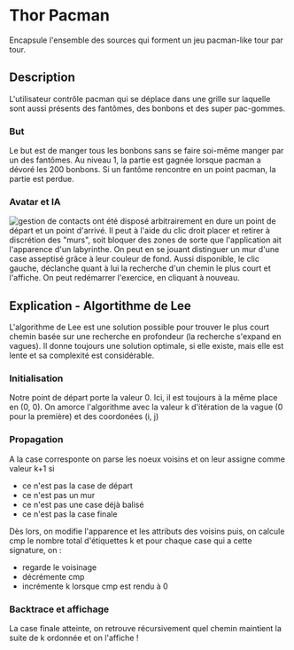 # Thor Pacman

Encapsule l'ensemble des sources qui forment un jeu pacman-like tour par tour.

## Description

L'utilisateur contrôle pacman qui se déplace dans une grille sur laquelle sont aussi présents des fantômes, des bonbons et des super pac-gommes.

### But

Le but est de manger tous les bonbons sans se faire soi-même manger par un des fantômes. Au niveau 1, la partie est gagnée lorsque pacman a dévoré les 200 bonbons. Si un fantôme rencontre en un point pacman, la partie est perdue.

### Avatar et IA

![gestion de contacts](http://www.iut-fbleau.fr/sitebp/web/wim21/mvc/ci314.png)
ont été disposé arbitrairement en dure un point de départ et un point d'arrivé. Il peut à l'aide du clic droit placer et retirer à discrétion des "murs", soit bloquer des zones de sorte que l'application ait l'apparence d'un labyrinthe. On peut en se jouant distinguer un mur d'une case asseptisé grâce à leur couleur de fond. Aussi disponible, le clic gauche, déclanche quant à lui la recherche d'un chemin le plus court et l'affiche. On peut redémarrer l'exercice, en cliquant à nouveau.

## Explication - Algortithme de Lee

L'algorithme de Lee est une solution possible pour trouver le plus court chemin basée sur une recherche en profondeur (la recherche s'expand en vagues). Il donne toujours une solution optimale, si elle existe, mais elle est lente et sa complexité est considérable.

### Initialisation

Notre point de départ porte la valeur 0. Ici, il est toujours à la même place en (0, 0). On amorce l'algorithme avec la valeur k d'itération de la vague (0 pour la première) et des coordonées (i, j)

### Propagation

A la case corresponte on parse les noeux voisins et on leur assigne comme valeur k+1 si
- ce n'est pas la case de départ
- ce n'est pas un mur
- ce n'est pas une case déjà balisé
- ce n'est pas la case finale

Dès lors, on modifie l'apparence et les attributs des voisins puis, on calcule cmp le nombre total d'étiquettes k et pour chaque case qui a cette signature, on :
- regarde le voisinage
- décrémente cmp
- incrémente k lorsque cmp est rendu à 0

### Backtrace et affichage

La case finale atteinte, on retrouve récursivement quel chemin maintient la suite de k ordonnée et on l'affiche !
